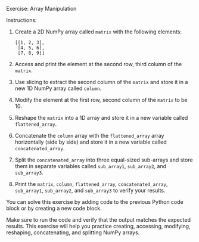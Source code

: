 Exercise: Array Manipulation

Instructions:
1. Create a 2D NumPy array called `matrix` with the following elements:
   ```
   [[1, 2, 3],
    [4, 5, 6],
    [7, 8, 9]]
   ```

2. Access and print the element at the second row, third column of the `matrix`.

3. Use slicing to extract the second column of the `matrix` and store it in a new 1D NumPy array called `column`.

4. Modify the element at the first row, second column of the `matrix` to be 10.

5. Reshape the `matrix` into a 1D array and store it in a new variable called `flattened_array`.

6. Concatenate the `column` array with the `flattened_array` array horizontally (side by side) and store it in a new variable called `concatenated_array`.

7. Split the `concatenated_array` into three equal-sized sub-arrays and store them in separate variables called `sub_array1`, `sub_array2`, and `sub_array3`.

8. Print the `matrix`, `column`, `flattened_array`, `concatenated_array`, `sub_array1`, `sub_array2`, and `sub_array3` to verify your results.

You can solve this exercise by adding code to the previous Python code block or by creating a new code block.

Make sure to run the code and verify that the output matches the expected results. 
This exercise will help you practice creating, accessing, modifying, reshaping, concatenating, and splitting NumPy arrays.
